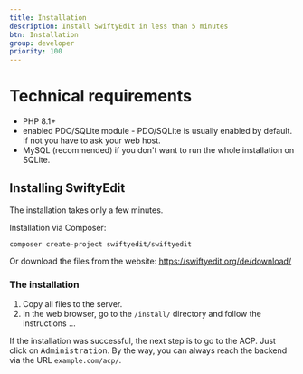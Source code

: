 ```yaml
---
title: Installation
description: Install SwiftyEdit in less than 5 minutes
btn: Installation
group: developer
priority: 100
---
```


# Technical requirements

* PHP 8.1+
* enabled PDO/SQLite module - PDO/SQLite is usually enabled by default. If not you have to ask your web host.
* MySQL (recommended) if you don't want to run the whole installation on SQLite.

## Installing SwiftyEdit

The installation takes only a few minutes.

Installation via Composer:

`composer create-project swiftyedit/swiftyedit`

Or download the files from the website: https://swiftyedit.org/de/download/

### The installation

1. Copy all files to the server.
2. In the web browser, go to the `/install/` directory and follow the instructions ...

If the installation was successful, the next step is to go to the ACP.
Just click on <kbd>Administration</kbd>.
By the way, you can always reach the backend via the URL `example.com/acp/`.
